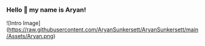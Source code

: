 ### Hello 👋 my name is Aryan!

![Intro Image] (https://raw.githubusercontent.com/AryanSunkersett/AryanSunkersett/main/Assets/Aryan.png)

<!--
**AryanSunkersett/AryanSunkersett** is a ✨ _special_ ✨ repository because its `READM)E.md` (this file) appears on your GitHub profile.

Here are some ideas to get you started:

- 🔭 I’m currently working on ...
- 🌱 I’m currently learning ...
- 👯 I’m looking to collaborate on ...
- 🤔 I’m looking for help with ...
- 💬 Ask me about ...
- 📫 How to reach me: ...
- 😄 Pronouns: ...
- ⚡ Fun fact: ...
-->

